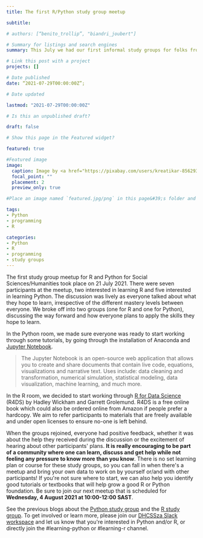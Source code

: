 ```yaml
---
title: The first R/Python study group meetup

subtitle:

# authors: [“benito_trollip”, "biandri_joubert"]

# Summary for listings and search engines
summary: This July we had our first informal study groups for folks from Humanities or Social Sciences who want to learn Python or R or want to enhance their skills. Read more and join us!

# Link this post with a project
projects: []

# Date published
date: “2021-07-29T00:00:00Z”;

# Date updated

lastmod: "2021-07-29T00:00:00Z"

# Is this an unpublished draft?

draft: false

# Show this page in the Featured widget?

featured: true

#Featured image
image:
  caption: Image by <a href="https://pixabay.com/users/kreatikar-8562930/?utm_source=link-attribution&amp;utm_medium=referral&amp;utm_campaign=image&amp;utm_content=4172154">Mudassar Iqbal</a> from <a href="https://pixabay.com/?utm_source=link-attribution&amp;utm_medium=referral&amp;utm_campaign=image&amp;utm_content=4172154">Pixabay</a>
  focal_point: ""
  placement: 2
  preview_only: true

#Place an image named `featured.jpg/png` in this page&#39;s folder and customize its options here.

tags:
- Python
- programming
- R

categories:
- Python
- R
- programming
- study groups
---
```


The first study group meetup for R and Python for Social Sciences/Humanities took place on 21 July 2021. There were seven participants at the meetup, two interested in learning R and five interested in learning Python. The discussion was lively as everyone talked about what they hope to learn, irrespective of the different mastery levels between everyone. We broke off into two groups (one for R and one for Python), discussing the way forward and how everyone plans to apply the skills they hope to learn. 

In the Python room, we made sure everyone was ready to start working through some tutorials, by going through the installation of Anaconda and [Jupyter Notebook](https://jupyter.org/).

>The Jupyter Notebook is an open-source web application that allows you to create and share documents that contain live code, equations, visualizations and narrative text. Uses include: data cleaning and transformation, numerical simulation, statistical modeling, data visualization, machine learning, and much more.

In the R room, we decided to start working through [R for Data Science](https://r4ds.had.co.nz/) (R4DS) by Hadley Wickham and Garrett Grolemund. R4DS is a free online book which could also be ordered online from Amazon if people prefer a hardcopy. We aim to refer participants to materials that are freely available and under open licenses to ensure no-one is left behind.

When the groups rejoined, everyone had positive feedback, whether it was about the help they received during the discussion or the excitement of hearing about other participants' plans. __It is really encouraging to be part of a community where one can learn, discuss and get help while not feeling any pressure to know more than you know__. There is no set learning plan or course for these study groups, so you can fall in when there's a meetup and bring your own data to work on by yourself or/and with other participants! If you're not sure where to start, we can also help you identify good tutorials or textbooks that will help grow a good R or Python foundation. Be sure to join our next meetup that is scheduled for __Wednesday, 4 August 2021 at 10:00-12:00 SAST__.

See the previous blogs about the [Python study group](https://escalator.sadilar.org/post/2021/07/2021-07-06-python-study-group/) and the [R study group](https://escalator.sadilar.org/post/2021/07/2021-07-08-r-study-group/). To get involved or learn more, please join our [DHCSSza Slack workspace](https://escalator.sadilar.org/post/connect-with-the-community/) and let us know that you're interested in Python and/or R, or directly join the #learning-python or #learning-r channel.
